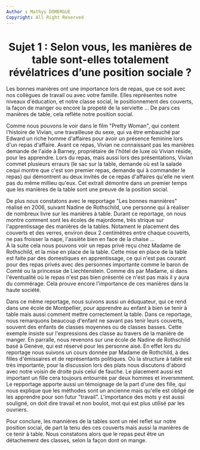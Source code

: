 ```yaml
---
Author : Mathys DOMERGUE
Copyright: All Right Reserved
---
```


# <center> Sujet 1 : Selon vous, les manières de table sont-elles totalement révélatrices d’une position sociale ?

Les bonnes manières ont une importance lors de repas, que ce soit avec nos collègues de travail ou avec votre famille. Elles représentes notre niveaux d'éducation, et notre classe social, le positionnement des couverts, la façon de manger ou encore la propeté de la serviette ... De pars ces manières de table, cela reflète notre position social.

Comme nous pouvons le voir dans le film "Pretty Woman", qui content l'histoire de Vivian, une travailleuse du sexe, qui va être embauché par Edward un riche homme d'affaires pour avoir un présence feminine lors d'un repas d'affaire. Avant ce repas, Vivian ne connaissant pas les manières demande de l'aide à Barney, propriétaire de l'hôtel de luxe où Vivian réside, pour les apprendre. Lors du repas, mais aussi lors des présentations, Vivian commet plusieurs erraurs (le sac sur la table, demande où est la salade cequi montre que c'est son premier repas, demande qui à commander le repas) qui démontrent au deux invités de ce repas d'affaires qu'elle ne vient pas du même millieu qu'eux. Cet extrait démontre dans un premier temps que les manières de la table sont une preuve de la position social.

De plus nous constatons avec le repportage "Les bonnes mannières" réalisé en 2006, suivant Nadine de Rothschild, une personne qui à réaliser de nombreux livre sur les manières à table. Durant ce reportage, on nous montre comment sont les écoles de majordome, très strique sur l'apprentissage des manières de la tables. Notament le placement des couverts et des verres, environ deux 2 centimètres entre chaque couverts, ne pas froisser la nape, l'assiète bien en face de la chaise ...  
À la suite cela nous pouvons voir un repas privé reçu chez Madame de Rothschild, et la mise en place de la table. Cette mise en place de la table est faite par des domestiques en apprentissage, ce qui n'est pas courant pour des repas privés avec des personnes importante comme le baron de Comté ou la princesse de Liechtenstein. Comme dis par Madame, si dans l'éventualité où le repas n'est pas bien présenté ce n'est pas mais il y aura du commérage. Cela prouve encore l'importance de ces manières dans la haute société.

Dans ce même reportage, nous suivons aussi un éduquateur, qui ce rend dans une école de Montpellier, pour apprendre au enfant à bien se tenir à table mais aussi comment mettre correctement la table. Dans ce reportage, nous remarquons beaucoup d'enfant ne savant pas tenir leurs couverts, souvent des enfants de classes moyennes ou de classes basses. Cette exemple insiste sur l'expressions des classe au travers de la manière de manger. En parralle, nous revenons sur une école de Nadine de Rothschild basé à Genève, qui est réservé pour les personne aisé. En effet lors du reportage nous suivons un cours donnée par Madame de Rothchild, à des filles d'émissaires et de représentants politiques. Où la structure à table est très importante, pour la discussion lors des plats nous discutons d'abord avec notre voisin de droite puis celui de fauche. Le placement aussi est important un fille cera toujours entourrée par deux hommes et inversmment.  Le repportage apporte aussi un  témoignage de la part d'une des fille, qui nous explique que les méthodes sont un ancienne mais qu'elle est obligé de les apprendre pour son futur "travail". L'importance des mots y est aussi souligné, on doit dire travail et non boulot, mot qui est plus utilisé par les ouvriers.

Pour conclure, les mannières de la tables sont un réel reflet sur notre position social, de part la tenu des ces couverts mais aussi la manières de ce tenir à table. Nous constatons alors que le repas peut être un détachement des classes, selon la façon dont on mange.
